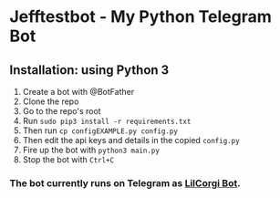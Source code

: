 # Jefftestbot - My Python Telegram Bot

## Installation: using Python 3

1. Create a bot with @BotFather
2. Clone the repo
3. Go to the repo's root
4. Run `sudo pip3 install -r requirements.txt`
5. Then run `cp configEXAMPLE.py config.py`
6. Then edit the api keys and details in the copied `config.py`
7. Fire up the bot with `python3 main.py`
8. Stop the bot with `Ctrl+C`

### The bot currently runs on Telegram as [LilCorgi Bot](telegram.dog/LilCorgiBot).
